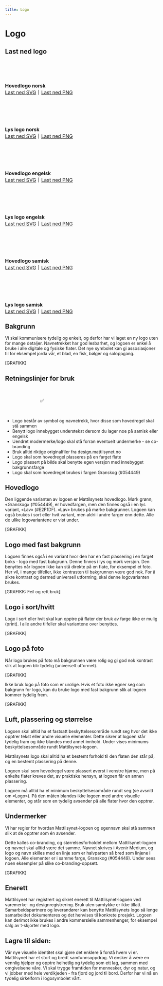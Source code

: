 ```yaml
---
title: Logo
---
```


# Logo

## Last ned logo

<style>
  .logos { display: grid; grid-template-columns: repeat(auto-fit, minmax(300px , 1fr)); gap: 2rem; font-size: 1rem }
  .logos > div:nth-child(even) img { background: var(--mt-granskog) }
  .logos h3 { margin-block: .5rem .25rem; font-size: inherit }
  .logos img { padding: 2rem; border-radius: .5rem; background: var(--mt-gaasunge) }
  .logos span { display: flex; align-items: center; line-height: 1 }
  .logos span a:last-child { margin-left: .5em; padding-left: .5em; border-left: 1px solid }
  .logos span a[href$=".svg"]::before { content: 'Last ned ' }
  .logos span a[href$=".png"]::before { content: 'Last ned ' }
  .logos a:has(img) { opacity: 1 }
</style>
<div class="logos">
  <div>
    <a href="/logo/mattilsynet-logo.png" download><img src="/logo/mattilsynet-logo.png" alt="" /></a>
    <h3>Hovedlogo norsk</h3>
    <span>
      <a href="/logo/mattilsynet-logo.svg" download>SVG</a>
      <a href="/logo/mattilsynet-logo.png" download>PNG</a>
    </span>
  </div>
  <div>
    <a href="/logo/mattilsynet-logo-lys.png" download><img src="/logo/mattilsynet-logo-lys.png" alt="" /></a>
    <h3>Lys logo norsk</h3>
    <span>
      <a href="/logo/mattilsynet-logo-lys.svg" download>SVG</a>
      <a href="/logo/mattilsynet-logo-lys.png" download>PNG</a>
    </span>
  </div>
  <div>
    <a href="/logo/mattilsynet-logo-engelsk.png" download><img src="/logo/mattilsynet-logo-engelsk.png" alt="" /></a>
    <h3>Hovedlogo engelsk</h3>
    <span>
      <a href="/logo/mattilsynet-logo-engelsk.svg" download>SVG</a>
      <a href="/logo/mattilsynet-logo-engelsk.png" download>PNG</a>
    </span>
  </div>
  <div>
    <a href="/logo/mattilsynet-logo-lys-engelsk.png" download><img src="/logo/mattilsynet-logo-lys-engelsk.png" alt="" /></a>
    <h3>Lys logo engelsk</h3>
    <span>
      <a href="/logo/mattilsynet-logo-lys-engelsk.svg" download>SVG</a>
      <a href="/logo/mattilsynet-logo-lys-engelsk.png" download>PNG</a>
    </span>
  </div>
  <div>
    <a href="/logo/mattilsynet-logo-samisk.png" download><img src="/logo/mattilsynet-logo-samisk.png" alt="" /></a>
    <h3>Hovedlogo samisk</h3>
    <span>
      <a href="/logo/mattilsynet-logo-samisk.svg" download>SVG</a>
      <a href="/logo/mattilsynet-logo-samisk.png" download>PNG</a>
    </span>
  </div>
  <div>
    <a href="/logo/mattilsynet-logo-lys-samisk.png" download><img src="/logo/mattilsynet-logo-lys-samisk.png" alt="" /></a>
    <h3>Lys logo samisk</h3>
    <span>
      <a href="/logo/mattilsynet-logo-lys-samisk.svg" download>SVG</a>
      <a href="/logo/mattilsynet-logo-lys-samisk.png" download>PNG</a>
    </span>
  </div>
</div>

<!--[NEDLASTINGSKNAPP]-->

## Bakgrunn
Vi skal kommunisere tydelig og enkelt, og derfor har vi laget en ny logo uten for mange detaljer. Navnetrekket har god lesbarhet, og logoen er enkel å bruke i alle digitale og fysiske flater. Det nye symbolet kan gi assosiasjoner til for eksempel jorda vår, et blad, en fisk, bølger og soloppgang.

[GRAFIKK]

## Retningslinjer for bruk

<style>
  .dos {
    display: grid;
    font-size: 1rem;
    gap: 1rem;
    grid-template-columns: repeat(auto-fill, minmax(10rem, 1fr));
    justify-content: center;
    line-height: 1.4;
    list-style: none;
    padding: 0;
    text-align: center;
  }
  .dos > * {
    background: var(--mt-gaasunge);
    padding: 2rem;
    border-radius: var(--mt-radius-md)
  }
</style>
<div class="dos">
  <div><img src="/logo.svg" alt="" /><br />✅</div>
</div>

- Logo består av symbol og navnetrekk, hvor disse som hovedregel skal stå sammen
- Benytt logo innebygget understekst dersom du lager noe på samisk eller engelsk
- Uendret modermerke/logo skal stå forran eventuelt undermerke - se co-branding
- Bruk alltid riktige originalfiler fra design.mattilsynet.no
- Logo skal som hovedregel plasseres på en farget flate
- Logo plassert på bilde skal benytte egen versjon med innebygget bakgrunnsfarge
- Logo skal som hovedregel brukes i fargen Granskog (#054449)

## Hovedlogo
Den liggende varianten av logoen er Mattilsynets hovedlogo. Mørk grønn, «Granskog» (#054449), er hovedfargen, men den finnes også i en lys variant, «Lav» (#E2F1DF). «Lav» brukes på mørke bakgrunner. Logoen kan også brukes i sort eller hvit variant, men aldri i andre farger enn dette. Alle de ulike logovariantene er vist under.

[GRAFIKK]

## Logo med fast bakgrunn
Logoen finnes også i en variant hvor den har en fast plassering i en farget boks - logo med fast bakgrunn. Denne finnes i lys og mørk versjon. Den benyttes når logoen ikke kan stå direkte på en flate, for eksempel et foto. Her vil, i mange tilfeller, ikke kontrasten til bakgrunnen være god nok. For å sikre kontrast og dermed universell utforming, skal denne logovarianten brukes.

[GRAFIKK: Feil og rett bruk]

## Logo i sort/hvitt
Logo i sort eller hvit skal kun opptre på flater der bruk av farge ikke er mulig (print). I alle andre tilfeller skal variantene over benyttes.

[GRAFIKK]

## Logo på foto
Når logo brukes på foto må bakgrunnen være rolig og gi god nok kontrast slik at logoen blir tydelig (universelt utformet).

[GRAFIKK]

Ikke bruk logo på foto som er urolige. Hvis et foto ikke egner seg som bakgrunn for logo, kan du bruke logo med fast bakgrunn slik at logoen kommer tydelig frem.

[GRAFIKK]

## Luft, plassering og størrelse
Logoen skal alltid ha et fastsatt beskyttelsesområde rundt seg hvor det ikke opptrer tekst eller andre visuelle elementer. Dette sikrer at logoen står tydelig fram og ikke blandes med annet innhold. Under vises minimums beskyttelsesområde rundt Mattilsynet-logoen. 

Mattilsynets logo skal alltid ha et bestemt forhold til den flaten den står på, og en bestemt plassering på denne.

Logoen skal som hovedregel være plassert øverst i venstre hjørne, men på enkelte flater kreves det, av praktiske hensyn, at logoen får en annen plassering.

Logoen må alltid ha et minimum beskyttelsesområde rundt seg (se avsnitt om «Logo»). På den måten blandes ikke logoen med andre visuelle elementer, og står som en tydelig avsender på alle flater hvor den opptrer.



## Undermerker

Vi har regler for hvordan Mattilsynet-logoen og egennavn skal stå sammen slik at de opptrer som én avsender.

Dette kalles co-branding, og størrelsesforholdet mellom Mattilsynet-logoen og navnet skal alltid være det samme. Navnet skrives i Avenir Medium, og logo og navn skilles med en linje som er halvparten så bred som linjene i logoen. Alle elementer er i samme farge, Granskog (#054449). Under sees noen eksempler på slike co-branding-oppsett.

[GRAFIKK]


## Enerett
Mattilsynet har registrert og sikret enerett til Mattilsynet-logoen ved varemerke- og designregistrering. Bruk uten samtykke er ikke tillatt. Samarbeidspartnere og leverandører kan benytte Mattilsynets logo så lenge samarbeidet dokumenteres og det henvises til konkrete prosjekt. Logoen kan derimot ikke brukes i andre kommersielle sammenhenger, for eksempel salg av t-skjorter med logo.


## Lagre til siden:

Vår nye visuelle identitet skal gjøre det enklere å forstå hvem vi er. Mattilsynet har et stort og bredt samfunnsoppdrag. Vi ønsker å være en vennlig hjelper og opptre helhetlig og tydelig som ett lag, sammen med omgivelsene våre. Vi skal trygge framtiden for mennesker, dyr og natur, og vi jobber med hele verdikjeden - fra fjord og jord til bord. Derfor har vi nå en tydelig sirkelform i logosymbolet vårt.